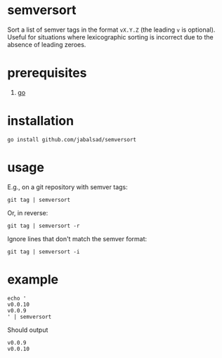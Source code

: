 # semversort

Sort a list of semver tags in the format `vX.Y.Z` (the leading `v` is optional). Useful for situations where lexicographic sorting is incorrect due to the absence of leading zeroes.

# prerequisites

1. [go](https://go.dev)

# installation

```
go install github.com/jabalsad/semversort
```

# usage

E.g., on a git repository with semver tags:

```
git tag | semversort
```

Or, in reverse:

```
git tag | semversort -r
```

Ignore lines that don't match the semver format:

```
git tag | semversort -i
```

# example

```
echo '
v0.0.10
v0.0.9
' | semversort
```

Should output

```
v0.0.9
v0.0.10
```
